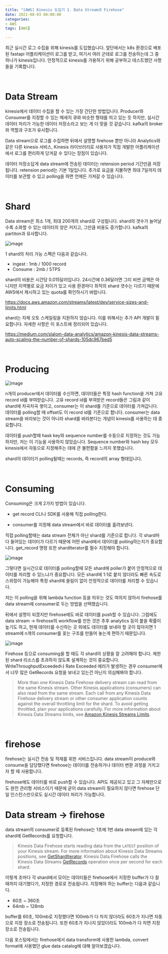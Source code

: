 ```yaml
---
title: "[AWS] Kinesis 도입기 1. Data Stream과 Firehose"
date: 2021-08-03 00:00:00
categories:
- AWS
tags: [AWS]

---
```




최근 실시간 로그 수집을 위해 kinesis를 도입했습니다. 앞단에서는 k8s 환경으로 배포된 fastapi 어플리케이션이 로그를 받고, 여기서 여러 군데로 로그를 전송하는데 그 중 하나가 kinesis입니다. 안정적으로 kinesis를 가용하기 위해 공부하고 테스트했던 사항들을 기록합니다.



<br/>

# Data Stream

kinesis에서 데이터 수집을 할 수 있는 가장 간단한 방법입니다. Producer와 Consumer를 지정할 수 있는 메세지 큐와 비슷한 형태를 띄고 있는 듯 하지만, 실시간 데이터 처리가 가능한 데이터 저장소라고 보는 게 더 맞을 것 같습니다. kafka의 broker와 역할과 구조가 유사합니다.

Data stream으로 로그를 수집하면 뒤에서 설명할 firehose 뿐만 아니라 Analytics와 같은 다른 kinesis 서비스, Kinesis 라이브러리로 사용자가 직접 개발한 어플리케이션에서 로그를 편리하게 당겨갈 수 있다는 장점이 있습니다.

데이터 저장소답게 data stream에 전송된 데이터는 retension period 기간만큼 저장됩니다. retension period는 기본 1일입니다. 추가로 요금을 지불하면 최대 7일까지 데이터를 보관할 수 있고 polling을 하면 언제든 가져갈 수 있습니다.



<br/>

# Shard

Data stream은 최소 1개, 최대 200개의 shard로 구성됩니다. shard의 갯수가 늘어날수록 소화할 수 있는 데이터의 양은 커지고, 그만큼 비용도 증가합니다. kafka의 partiton과 유사합니다.

![image](https://user-images.githubusercontent.com/52685258/127923232-2448ce4d-f35b-4d94-b280-6bb2ef4fb919.png)

1 shard의 처리 가능 스펙은 다음과 같습니다.

- ingest : 1mb / 1000 record
- Consume : 2mb / 5TPS

shard의 비용은 시간당 0.015달러입니다. 24시간에 0.36달러면 그리 비싼 금액은 아니지만 지역별로 요금 차이가 있고 사용 환경마다 최적의 shard 갯수는 다르기 때문에 AWS에서 제시하고 있는 quota를 확인하시기 바랍니다.

https://docs.aws.amazon.com/streams/latest/dev/service-sizes-and-limits.html



shard는 자체 오토 스케일링을 지원하지 않습니다. 이를 위해서는 추가 API 개발이 필요합니다. 자세한 사항은 이 포스트에 정리되어 있습니다.

https://medium.com/slalom-data-analytics/amazon-kinesis-data-streams-auto-scaling-the-number-of-shards-105dc967bed5

<br/>

# Producing



![image](https://user-images.githubusercontent.com/52685258/127911376-713b48cf-6296-4af7-98d4-1525f8ea99f9.png)

n개의 producer에서 데이터를 수신하면, 데이터들은 특정 hash function을 거쳐 고유 record id를 부여받습니다. 고유 record id를 부여받은 record들은 그림과 같이 shard에 차곡차곡 쌓이고, consumer는 이 shard를 기준으로 데이터를 가져갑니다. 데이터를 polling할 때 offset도 이 record id를 기준으로 합니다. consumer는 data stream을 바라보는 것이 아니라 shard를 바라본다는 개념이 kinesis를 사용하는 데 중요합니다.

데이터를 push할때 hask key와 sequence number를 수동으로 지정하는 것도 가능하지만, 저는 이 기능을 사용하지 않았습니다. Sequence number와 hash key 모두 kinesis에서 자동으로 지정해주는 데에 큰 불편함을 느끼지 못했습니다.

shard의 데이터가 polling될때는 records, 즉 record의 array 형태입니다.

<br/>

# Consuming

Consuming은 크게 2가지 방법이 있습니다.

- get record CLI나 SDK를 사용해 직접 polling한다.

- consumer를 지정해 data stream에서 바로 데이터를 흘려보낸다.

  

직접 polling할때는 data stream 전체가 아닌 shard를 기준으로 합니다. 각 shard마다 들어있는 데이터가 다르기 때문에 어떤 shard에서 데이터를 polling하는지가 중요합니다. get_record 명령 또한 shardIterator를 필수 지정해야 합니다. 

![image](https://user-images.githubusercontent.com/52685258/127912652-26a66ec2-903a-409d-89bd-6250ac58a19e.png)

그렇다면 실시간으로 데이터를 polling할때 모든 shard에 poller가 붙어 안정적으로 데이터를 처리할 수 있느냐가 중요합니다. 모든 shard에 1:1로 붙지 않더라도 빠른 속도로 스위칭이 가능해야 특정 shard에 쏠림이 없이 안정적으로 데이터를 처리할 수 있습니다.

저는 이 polling을 위해 lambda function 등을 띄우는 것도 여의치 않아서 firehose를 data stream에 consumer로 두는 방법을 선택했습니다. 

뒤에서 설명이 되겠지만 firehose에도 바로 데이터를 push할 수 있습니다. 그럼에도 data stream -> firehose의 workflow를 만든 것은 추후 analytics 등이 붙을 확률이 높기도 하고, 현재 데이터를 수신하는 곳 외에도 데이터를 보내야 할 곳이 많아지면 1 stream에 n개의 consumer를 꽂는 구조를 만들어 놓는게 편하기 때문입니다.



![image](https://user-images.githubusercontent.com/52685258/127923074-ff4d7bfd-a5b4-4d1e-8b93-e58461460f42.png)





Firehose 등으로 consuming을 할 때도 각 shard의 상황을 잘 고려해야 합니다. 제한된 shard 리소스를 초과하지 않도록 설계하는 것이 중요합니다. WriteThroughputExceeded나 Rate Exceeded 에러가 발생하는 경우 consumer에서 너무 많은 GetRecords 요청을 보내고 있는건 아닌지 의심해봐야 합니다.

> More than one Kinesis Data Firehose delivery stream can read from the same Kinesis stream. Other Kinesis applications (consumers) can also read from the same stream. Each call from any Kinesis Data Firehose delivery stream or other consumer application counts against the overall throttling limit for the shard. To avoid getting throttled, plan your applications carefully. For more information about Kinesis Data Streams limits, see [Amazon Kinesis Streams Limits](https://docs.aws.amazon.com/streams/latest/dev/service-sizes-and-limits.html).

<br/>

# firehose

firehose는 실시간 전송 및 적재를 위한 서비스입니다. data stream이 produce와 consume을 담당했다면 firehose는 데이터를 전송하거나 데이터 변환 과정을 거치고자 할 때 사용합니다.

firehose에도 데이터를 바로 push할 수 있습니다. API도 제공되고 있고 그 자체만으로도 완전 관리형 서비스이기 때문에 굳이 data stream이 필요하지 않다면 firehose 단일 인스턴스만으로도 실시간 데이터 처리가 가능합니다.



# Data stream -> firehose

data stream의 consumer로 등록된 firehose는 1초에 1번 data stream에 있는 각 shard에 GetRecords를 요청합니다.

>  Kinesis Data Firehose starts reading data from the `LATEST` position of your Kinesis stream. For more information about Kinesis Data Streams positions, see [GetShardIterator](https://docs.aws.amazon.com/kinesis/latest/APIReference/API_GetShardIterator.html). Kinesis Data Firehose calls the Kinesis Data Streams [GetRecords](https://docs.aws.amazon.com/kinesis/latest/APIReference/API_GetRecords.html) operation once per second for each shard.



이렇게 초마다 각 shard에서 모이는 데이터들은 firehose에서 지정한 buffer가 다 찰 때까지 대기했다가, 지정한 경로로 전송됩니다. 지정해야 하는 buffer는 다음과 같습니다.

- 60초 ~ 360초
- 64mb ~ 128mb

buffer를 60초, 100mb로 지정했다면 100mb가 다 차지 않더라도 60초가 지나면 자동으로 지정 장소로 전송됩니다. 또한 60초가 지나지 않았더라도 100mb가 다 차면 지정 장소로 전송됩니다.



다음 포스팅에서는 firehose에서 data transform에 사용한 lambda, convert format에 사용했던 glue data catalog에 대해 알아보겠습니다.